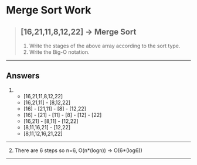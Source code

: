 # **Merge Sort Work**
> ## [16,21,11,8,12,22] -> Merge Sort
> 1. Write the stages of the above array according to the sort type.
> 2. Write the Big-O notation.
---
**Answers**
---
1)  - [16,21,11,8,12,22]
    - [16,21,11] - [8,12,22]
    - [16] - [21,11] - [8] - [12,22]
    - [16] - [21] - [11] - [8] - [12] - [22]
    - [16,21] - [8,11] - [12,22]
    - [8,11,16,21] - [12,22]
    - [8,11,12,16,21,22]
---
2) There are 6 steps so n=6, O(n*(logn)) -> O(6*(log6))
---